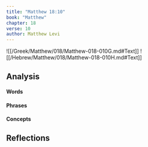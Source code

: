 ```yaml
---
title: "Matthew 18:10"
book: "Matthew"
chapter: 18
verse: 10
author: Matthew Levi
---
```

![[/Greek/Matthew/018/Matthew-018-010G.md#Text]]
![[/Hebrew/Matthew/018/Matthew-018-010H.md#Text]]

## Analysis

#### Words

#### Phrases

#### Concepts

## Reflections
